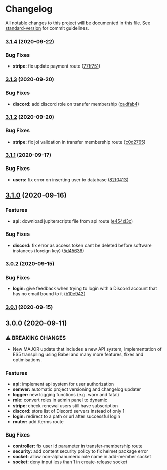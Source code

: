 # Changelog

All notable changes to this project will be documented in this file. See [standard-version](https://github.com/conventional-changelog/standard-version) for commit guidelines.

### [3.1.4](https://github.com/marcelmiro/jupiter-notify/compare/v3.1.3...v3.1.4) (2020-09-22)


### Bug Fixes

* **stripe:** fix update payment route ([77ff751](https://github.com/marcelmiro/jupiter-notify/commit/77ff7517e19cb08db72bf3e89a590a9078f6cf81))

### [3.1.3](https://github.com/marcelmiro/jupiter-notify/compare/v3.1.2...v3.1.3) (2020-09-20)


### Bug Fixes

* **discord:** add discord role on transfer membership ([cadfab4](https://github.com/marcelmiro/jupiter-notify/commit/cadfab41156918012f1f470c412ba717cc81c12d))

### [3.1.2](https://github.com/marcelmiro/jupiter-notify/compare/v3.1.1...v3.1.2) (2020-09-20)


### Bug Fixes

* **stripe:** fix joi validation in transfer membership route ([c0d2765](https://github.com/marcelmiro/jupiter-notify/commit/c0d2765b39c63e27d9866a4846c0992093fff8e9))

### [3.1.1](https://github.com/marcelmiro/jupiter-notify/compare/v3.1.0...v3.1.1) (2020-09-17)


### Bug Fixes

* **users:** fix error on inserting user to database ([82f0413](https://github.com/marcelmiro/jupiter-notify/commit/82f0413bb9cc458411c794731dee49705b82f803))

## [3.1.0](https://github.com/marcelmiro/jupiter-notify/compare/v3.0.2...v3.1.0) (2020-09-16)


### Features

* **api:** download jupiterscripts file from api route ([e454d3c](https://github.com/marcelmiro/jupiter-notify/commit/e454d3c596faa474fd450aaa7dbc1d1746a37d14))


### Bug Fixes

* **discord:** fix error as access token cant be deleted before software instances (foreign key) ([5d45636](https://github.com/marcelmiro/jupiter-notify/commit/5d4563618ec97d3f0c8ec67c1e089ca1b9204443))

### [3.0.2](https://github.com/marcelmiro/jupiter-notify/compare/v3.0.1...v3.0.2) (2020-09-15)


### Bug Fixes

* **login:** give feedback when trying to login with a Discord account that has no email bound to it ([b10e942](https://github.com/marcelmiro/jupiter-notify/commit/b10e942204b3a617b3b3bead5c82230ab727960b))

### [3.0.1](https://github.com/marcelmiro/jupiter-notify/compare/v3.0.0...v3.0.1) (2020-09-15)

## 3.0.0 (2020-09-11)


### ⚠ BREAKING CHANGES

* New MAJOR update that includes a new API system, implementation of ES5 transpiling using Babel and many more features, fixes and optimisations.


### Features

* **api:** implement api system for user authorization
* **semver:** automatic project versioning and changelog updater
* **logger:** new logging functions (e.g. warn and fatal)
* **role:** convert roles in admin panel to dynamic
* **stripe:** check renewal users still have subscription
* **discord:** store list of Discord servers instead of only 1
* **login:** redirect to a path or url after successful login
* **router:** add /terms route


### Bug Fixes

* **controller:** fix user id parameter in transfer-membership route
* **security:** add content security policy to fix helmet package error
* **socket:** allow non-alphanumeric role name in add-member socket
* **socket:** deny input less than 1 in create-release socket
